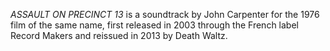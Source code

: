 _ASSAULT ON PRECINCT 13_ is a soundtrack by John Carpenter for the 1976 film of the same name, first released in 2003 through the French label Record Makers and reissued in 2013 by Death Waltz.
